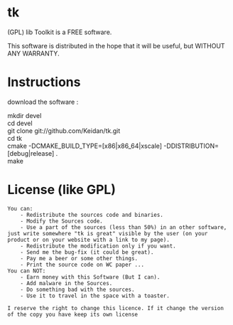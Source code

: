tk
===

(GPL) lib Toolkit is a FREE software.

This software is distributed in the hope that it will be useful, but WITHOUT ANY WARRANTY.

Instructions
============

download the software :

  mkdir devel<br>
  cd devel<br>
  git clone git://github.com/Keidan/tk.git<br>
  cd tk<br>
  cmake -DCMAKE_BUILD_TYPE=[x86|x86_64|xscale] -DDISTRIBUTION=[debug|release] .<br>
  make<br>
  

License (like GPL)
==================

	You can:
		- Redistribute the sources code and binaries.
		- Modify the Sources code.
		- Use a part of the sources (less than 50%) in an other software, just write somewhere "tk is great" visible by the user (on your product or on your website with a link to my page).
		- Redistribute the modification only if you want.
		- Send me the bug-fix (it could be great).
		- Pay me a beer or some other things.
		- Print the source code on WC paper ...
	You can NOT:
		- Earn money with this Software (But I can).
		- Add malware in the Sources.
		- Do something bad with the sources.
		- Use it to travel in the space with a toaster.
	
	I reserve the right to change this licence. If it change the version of the copy you have keep its own license

